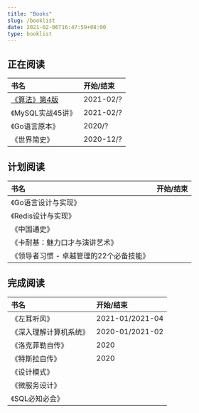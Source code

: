 ```yaml
---
title: "Books"
slug: /booklist
date: 2021-02-06T16:47:59+08:00
type: booklist
---
```


## 正在阅读

| 书名                                | 开始/结束 |
| :---------------------------------- | :-------- |
| [《算法》第4版](/books/algorithms4) | 2021-02/? |
| 《MySQL实战45讲》                   | 2021-02/? |
| 《Go语言原本》                      | 2020/?    |
| 《世界简史》                        | 2020-12/? |


## 计划阅读

| 书名                                    | 开始/结束 |
| :-------------------------------------- | :-------- |
| 《Go语言设计与实现》                    |           |
| 《Redis设计与实现》                     |           |
| 《中国通史》                            |           |
| 《卡耐基：魅力口才与演讲艺术》          |           |
| 《领导者习惯 - 卓越管理的22个必备技能》 |           |


## 完成阅读

| 书名                   | 开始/结束       |
| :--------------------- | :-------------- |
| 《左耳听风》           | 2021-01/2021-04 |
| 《深入理解计算机系统》 | 2020-01/2021-02 |
| 《洛克菲勒自传》       | 2020            |
| 《特斯拉自传》         | 2020            |
| 《设计模式》           |                 |
| 《微服务设计》         |                 |
| 《SQL必知必会》        |                 |

